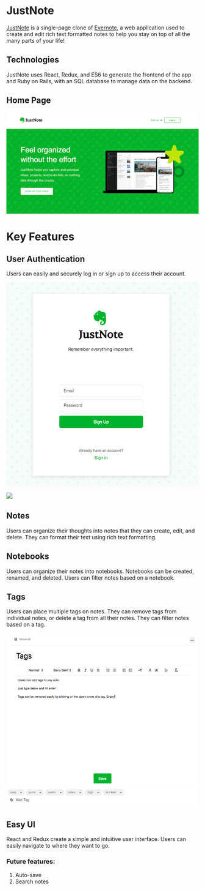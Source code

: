 # JustNote

[JustNote](https://just-note.herokuapp.com) is a single-page clone of [Evernote](https://evernote.com/), a web application used to create and edit rich text formatted notes to help you stay on top of all the many parts of your life!

## Technologies
JustNote uses React, Redux, and ES6 to generate the frontend of the app and Ruby on Rails, with an SQL database to manage data on the backend.

## Home Page
![homePage](app/assets/images/home_page.png)

# Key Features

## User Authentication

Users can easily and securely log in or sign up to access their account.

![auth](app/assets/images/sign_up.png)

<img src="https://github.com/tseleski/JustNote/blob/master/app/assets/images/sign_up.png" width="60%">

## Notes

Users can organize their thoughts into notes that they can create, edit, and delete. They can format their text using rich text formatting.

## Notebooks

Users can organize their notes into notebooks. Notebooks can be created, renamed, and deleted. Users can filter notes based on a notebook.


## Tags

Users can place multiple tags on notes. They can remove tags from individual notes, or delete a tag from all their notes. They can filter notes based on a tag.

![tags](app/assets/images/tags.png)

## Easy UI

React and Redux create a simple and intuitive user interface. Users can easily navigate to where they want to go.

### Future features:
1. Auto-save
2. Search notes